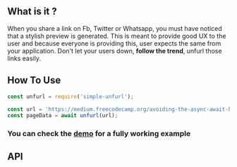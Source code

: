 ## What is it ?

When you share a link on Fb, Twitter or Whatsapp, you must have noticed that a stylish preview is generated. This is meant to provide good UX to the user and because everyone is providing this, user expects the same from your application. Don't let your users down, **follow the trend**, unfurl those links easily.

## How To Use

```js
const unfurl = require('simple-unfurl');

const url = 'https://medium.freecodecamp.org/avoiding-the-async-await-hell-c77a0fb71c4c';
const pageData = await unfurl(url);
```

### You can check the [demo](/demo) for a fully working example

## API
